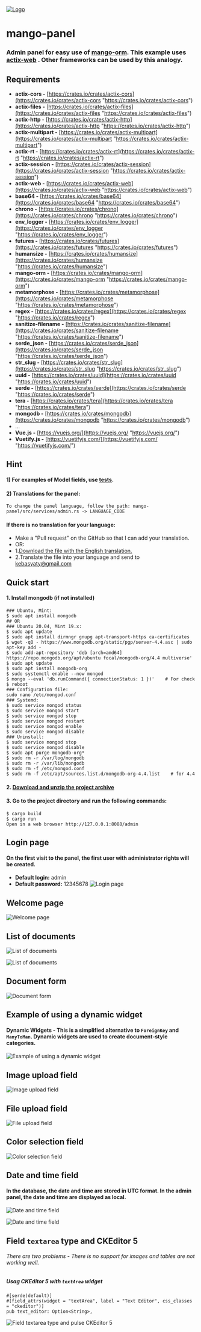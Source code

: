 [![Logo](https://github.com/kebasyaty/mango-panel/raw/main/images/logo.svg "Logo")](https://github.com/kebasyaty/mango-panel "Logo")

# mango-panel

### Admin panel for easy use of [mango-orm](https://github.com/kebasyaty/mango-orm "mango-orm").  This example uses [actix-web](https://github.com/actix/actix-web "actix-web") . Other frameworks can be used by this analogy.

## Requirements
- **actix-cors -** [https://crates.io/crates/actix-cors](https://crates.io/crates/actix-cors "https://crates.io/crates/actix-cors")
- **actix-files -** [https://crates.io/crates/actix-files](https://crates.io/crates/actix-files "https://crates.io/crates/actix-files")
- **actix-http -** [https://crates.io/crates/actix-http](https://crates.io/crates/actix-http "https://crates.io/crates/actix-http")
- **actix-multipart -** [https://crates.io/crates/actix-multipart](https://crates.io/crates/actix-multipart "https://crates.io/crates/actix-multipart")
- **actix-rt -** [https://crates.io/crates/actix-rt](https://crates.io/crates/actix-rt "https://crates.io/crates/actix-rt")
- **actix-session -** [https://crates.io/crates/actix-session](https://crates.io/crates/actix-session "https://crates.io/crates/actix-session")
- **actix-web -** [https://crates.io/crates/actix-web](https://crates.io/crates/actix-web "https://crates.io/crates/actix-web")
- **base64 -** [https://crates.io/crates/base64](https://crates.io/crates/base64 "https://crates.io/crates/base64")
- **chrono -** [https://crates.io/crates/chrono](https://crates.io/crates/chrono "https://crates.io/crates/chrono")
- **env_logger -** [https://crates.io/crates/env_logger](https://crates.io/crates/env_logger "https://crates.io/crates/env_logger")
- **futures -** [https://crates.io/crates/futures](https://crates.io/crates/futures "https://crates.io/crates/futures")
- **humansize -** [https://crates.io/crates/humansize](https://crates.io/crates/humansize "https://crates.io/crates/humansize")
- **mango-orm -** [https://crates.io/crates/mango-orm](https://crates.io/crates/mango-orm "https://crates.io/crates/mango-orm")
- **metamorphose -** [https://crates.io/crates/metamorphose](https://crates.io/crates/metamorphose "https://crates.io/crates/metamorphose")
- **regex -** [https://crates.io/crates/regex](https://crates.io/crates/regex "https://crates.io/crates/regex")
- **sanitize-filename -** [https://crates.io/crates/sanitize-filename](https://crates.io/crates/sanitize-filename "https://crates.io/crates/sanitize-filename")
- **serde_json -** [https://crates.io/crates/serde_json](https://crates.io/crates/serde_json "https://crates.io/crates/serde_json")
- **str_slug -** [https://crates.io/crates/str_slug](https://crates.io/crates/str_slug "https://crates.io/crates/str_slug")
- **uuid -** [https://crates.io/crates/uuid](https://crates.io/crates/uuid "https://crates.io/crates/uuid")
- **serde -** [https://crates.io/crates/serde](https://crates.io/crates/serde "https://crates.io/crates/serde")
- **tera -** [https://crates.io/crates/tera](https://crates.io/crates/tera "https://crates.io/crates/tera")
- **mongodb -** [https://crates.io/crates/mongodb](https://crates.io/crates/mongodb "https://crates.io/crates/mongodb")
- ...
- **Vue.js -** [https://vuejs.org/](https://vuejs.org/ "https://vuejs.org/")
- **Vuetify.js -** [https://vuetifyjs.com/](https://vuetifyjs.com/ "https://vuetifyjs.com/")

## Hint
#### 1) For examples of Model fields, use [tests](https://github.com/kebasyaty/mango-orm/tree/master/test-drive/tests "tests").
#### 2) Translations for the panel:
    To change the panel language, follow the path: mango-panel/src/services/admin.rs -> LANGUAGE_CODE
#### If there is no translation for your language:
-  Make a "Pull request" on the GitHub so that I can add your translation.
-  OR:
-  1.[Download the file with the English translation.](https://github.com/kebasyaty/mango-panel/raw/main/admin-panel/src/i18n/lang/en.js  "Download the file with the English translation.")
- 2.Translate the file into your language and send to kebasyaty@gmail.com

## Quick start
#### 1.  Install mongodb (if not installed)
    ### Ubuntu, Mint:
    $ sudo apt install mongodb
    ## OR
    ### Ubuntu 20.04, Mint 19.x:
    $ sudo apt update
    $ sudo apt install dirmngr gnupg apt-transport-https ca-certificates
    $ wget -qO - https://www.mongodb.org/static/pgp/server-4.4.asc | sudo apt-key add -
    $ sudo add-apt-repository 'deb [arch=amd64] https://repo.mongodb.org/apt/ubuntu focal/mongodb-org/4.4 multiverse'
    $ sudo apt update
    $ sudo apt install mongodb-org
    $ sudo systemctl enable --now mongod
    $ mongo --eval 'db.runCommand({ connectionStatus: 1 })'    # For check
    $ reboot
    ### Configuration file:
    sudo nano /etc/mongod.conf
    ### Systemd:
    $ sudo service mongod status
    $ sudo service mongod start
    $ sudo service mongod stop
    $ sudo service mongod restart
    $ sudo service mongod enable
    $ sudo service mongod disable
    ### Uninstall:
    $ sudo service mongod stop
    $ sudo service mongod disable
    $ sudo apt purge mongodb-org*
    $ sudo rm -r /var/log/mongodb
    $ sudo rm -r /var/lib/mongodb
    $ sudo rm -f /etc/mongod.conf
    $ sudo rm -f /etc/apt/sources.list.d/mongodb-org-4.4.list    # for 4.4

#### 2. [Download and unzip the project archive](https://github.com/kebasyaty/mango-panel/archive/refs/heads/main.zip "Download and unzip the project archive")
#### 3. Go to the project directory and run the following commands:
    $ cargo build
    $ cargo run
    Open in a web browser http://127.0.0.1:8088/admin

##  Login page
#### On the first visit to the panel, the first user with administrator rights will be created.
- **Default login:** admin
- **Default password:** 12345678
![Login page](https://github.com/kebasyaty/mango-panel/raw/main/images/1.png "Login page")

## Welcome page
![Welcome page](https://github.com/kebasyaty/mango-panel/raw/main/images/2.png "Welcome page")

## List of documents
![List of documents](https://github.com/kebasyaty/mango-panel/raw/main/images/3.png "List of documents")

![List of documents](https://github.com/kebasyaty/mango-panel/raw/main/images/5.png "List of documents")

## Document form
![ Document form](https://github.com/kebasyaty/mango-panel/raw/main/images/4.png " Document form")

## Example of using a dynamic widget
#### Dynamic Widgets - This is a simplified alternative to `ForeignKey` and ` ManyToMan`. Dynamic widgets are used to create document-style categories.
![Example of using a dynamic widget](https://github.com/kebasyaty/mango-panel/raw/main/images/6.png "Example of using a dynamic widget")

## Image upload field
![Image upload field](https://github.com/kebasyaty/mango-panel/raw/main/images/7.png "Image upload field")

## File upload field
![File upload field](https://github.com/kebasyaty/mango-panel/raw/main/images/12.png "File upload field")

## Color selection field
![Color selection field](https://github.com/kebasyaty/mango-panel/raw/main/images/8.png "Color selection field")

## Date and time field
#### In the database, the date and time are stored in UTC format. In the admin panel, the date and time are displayed as local.
![Date and time field](https://github.com/kebasyaty/mango-panel/raw/main/images/9.png "Date and time field")

![Date and time field](https://github.com/kebasyaty/mango-panel/raw/main/images/10.png "Date and time field")

## Field `textarea` type and CKEditor 5
###### *There are two problems - There is no support for images and tables are not working well.*
##### Usag CKEditor 5 with `textArea` widget
    #[serde(default)]
    #[field_attrs(widget = "textArea", label = "Text Editor", css_classes = "ckeditor")]
    pub text_editor: Option<String>,
![Field `textarea` type and pulse CKEditor 5](https://github.com/kebasyaty/mango-panel/raw/main/images/11.png "Field `textarea` type and pulse CKEditor 5")
